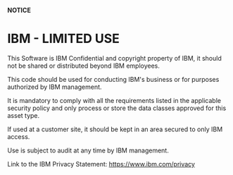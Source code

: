 **NOTICE**

# IBM - LIMITED USE

This Software is IBM Confidential and copyright property of IBM, it should not be shared or distributed beyond IBM employees. 

This code should be used for conducting IBM's business or for purposes authorized by IBM management.

It is mandatory to comply with all the requirements listed in the applicable security policy and only process or store the data classes approved for this asset type.

If used at a customer site, it should be kept in an area secured to only IBM access.

Use is subject to audit at any time by IBM management.

Link to the IBM Privacy Statement: https://www.ibm.com/privacy
